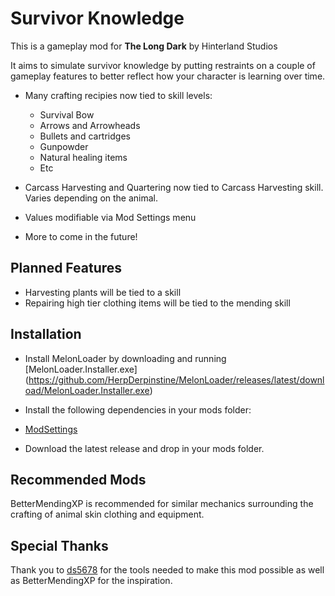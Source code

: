 # Survivor Knowledge

This is a gameplay mod for **The Long Dark** by Hinterland Studios

It aims to simulate survivor knowledge by putting restraints on a couple of gameplay features to better reflect how your character is learning over time. 

* Many crafting recipies now tied to skill levels: 
  - Survival Bow
  - Arrows and Arrowheads
  - Bullets and cartridges
  - Gunpowder
  - Natural healing items
  - Etc
  
* Carcass Harvesting and Quartering now tied to Carcass Harvesting skill. Varies depending on the animal.
* Values modifiable via Mod Settings menu
* More to come in the future!

## Planned Features

* Harvesting plants will be tied to a skill
* Repairing high tier clothing items will be tied to the mending skill

## Installation

* Install MelonLoader by downloading and running [MelonLoader.Installer.exe]
(https://github.com/HerpDerpinstine/MelonLoader/releases/latest/download/MelonLoader.Installer.exe)

* Install the following dependencies in your mods folder: 
- [ModSettings](https://github.com/zeobviouslyfakeacc/ModSettings/releases/latest)

* Download the latest release and drop in your mods folder.

## Recommended Mods

BetterMendingXP is recommended for similar mechanics surrounding the crafting of animal skin clothing and equipment.

## Special Thanks
Thank you to [ds5678](https://github.com/ds5678) for the tools needed to make this mod possible as well as BetterMendingXP for the inspiration.
